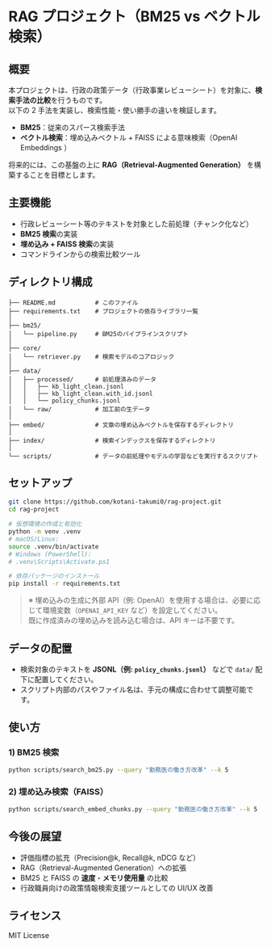# RAG プロジェクト（BM25 vs ベクトル検索）

## 概要
本プロジェクトは、行政の政策データ（行政事業レビューシート）を対象に、**検索手法の比較**を行うものです。  
以下の 2 手法を実装し、検索性能・使い勝手の違いを検証します。

- **BM25**：従来のスパース検索手法  
- **ベクトル検索**：埋め込みベクトル + FAISS による意味検索（OpenAI Embeddings ）

将来的には、この基盤の上に **RAG（Retrieval-Augmented Generation）** を構築することを目標とします。

## 主要機能
- 行政レビューシート等のテキストを対象とした前処理（チャンク化など）
- **BM25 検索**の実装
- **埋め込み + FAISS 検索**の実装
- コマンドラインからの検索比較ツール

## ディレクトリ構成
```
├── README.md           # このファイル
├── requirements.txt    # プロジェクトの依存ライブラリ一覧
│
├── bm25/
│   └── pipeline.py     # BM25のパイプラインスクリプト
│
├── core/
│   └── retriever.py    # 検索モデルのコアロジック
│
├── data/
│   ├── processed/      # 前処理済みのデータ
│   │   ├── kb_light_clean.jsonl
│   │   ├── kb_light_clean.with_id.jsonl
│   │   └── policy_chunks.jsonl
│   └── raw/            # 加工前の生データ
│
├── embed/              # 文章の埋め込みベクトルを保存するディレクトリ
│
├── index/              # 検索インデックスを保存するディレクトリ
│
└── scripts/            # データの前処理やモデルの学習などを実行するスクリプト
```

## セットアップ
```bash
git clone https://github.com/kotani-takumi0/rag-project.git
cd rag-project

# 仮想環境の作成と有効化
python -m venv .venv
# macOS/Linux:
source .venv/bin/activate
# Windows (PowerShell):
# .venv\Scripts\Activate.ps1

# 依存パッケージのインストール
pip install -r requirements.txt
```

> ※ 埋め込みの生成に外部 API（例: OpenAI）を使用する場合は、必要に応じて環境変数（`OPENAI_API_KEY` など）を設定してください。  
> 既に作成済みの埋め込みを読み込む場合は、API キーは不要です。

## データの配置
- 検索対象のテキストを **JSONL（例: `policy_chunks.jsonl`）** などで `data/` 配下に配置してください。
- スクリプト内部のパスやファイル名は、手元の構成に合わせて調整可能です。

## 使い方

### 1) BM25 検索
```bash
python scripts/search_bm25.py --query "勤務医の働き方改革" --k 5
```

### 2) 埋め込み検索（FAISS）
```bash
python scripts/search_embed_chunks.py --query "勤務医の働き方改革" --k 5
```


## 今後の展望
- 評価指標の拡充（Precision@k, Recall@k, nDCG など）
- RAG（Retrieval-Augmented Generation）への拡張
- BM25 と FAISS の **速度**・**メモリ使用量** の比較
- 行政職員向けの政策情報検索支援ツールとしての UI/UX 改善

## ライセンス
MIT License

